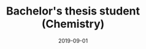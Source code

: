 ---
title: "Bachelor's thesis student (Chemistry)"
collection: experience
permalink: /expecience/Seville_BSc
date: 2019-09-01
date2: 2020-09-01
venue: 'Physical Chemistry Department, University of Seville'
---